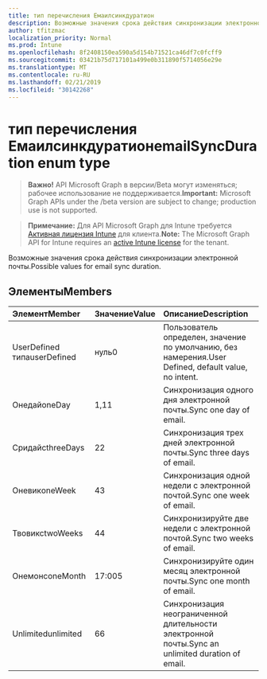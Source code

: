 ```yaml
---
title: тип перечисления Емаилсинкдуратион
description: Возможные значения срока действия синхронизации электронной почты.
author: tfitzmac
localization_priority: Normal
ms.prod: Intune
ms.openlocfilehash: 8f2408150ea590a5d154b71521ca46df7c0fcff9
ms.sourcegitcommit: 03421b75d717101a499e0b311890f5714056e29e
ms.translationtype: MT
ms.contentlocale: ru-RU
ms.lasthandoff: 02/21/2019
ms.locfileid: "30142268"
---
```

# <a name="emailsyncduration-enum-type"></a><span data-ttu-id="44d64-103">тип перечисления Емаилсинкдуратион</span><span class="sxs-lookup"><span data-stu-id="44d64-103">emailSyncDuration enum type</span></span>

> <span data-ttu-id="44d64-104">**Важно!** API Microsoft Graph в версии/Beta могут изменяться; рабочее использование не поддерживается.</span><span class="sxs-lookup"><span data-stu-id="44d64-104">**Important:** Microsoft Graph APIs under the /beta version are subject to change; production use is not supported.</span></span>

> <span data-ttu-id="44d64-105">**Примечание:** Для API Microsoft Graph для Intune требуется [Активная лицензия Intune](https://go.microsoft.com/fwlink/?linkid=839381) для клиента.</span><span class="sxs-lookup"><span data-stu-id="44d64-105">**Note:** The Microsoft Graph API for Intune requires an [active Intune license](https://go.microsoft.com/fwlink/?linkid=839381) for the tenant.</span></span>

<span data-ttu-id="44d64-106">Возможные значения срока действия синхронизации электронной почты.</span><span class="sxs-lookup"><span data-stu-id="44d64-106">Possible values for email sync duration.</span></span>

## <a name="members"></a><span data-ttu-id="44d64-107">Элементы</span><span class="sxs-lookup"><span data-stu-id="44d64-107">Members</span></span>
|<span data-ttu-id="44d64-108">Элемент</span><span class="sxs-lookup"><span data-stu-id="44d64-108">Member</span></span>|<span data-ttu-id="44d64-109">Значение</span><span class="sxs-lookup"><span data-stu-id="44d64-109">Value</span></span>|<span data-ttu-id="44d64-110">Описание</span><span class="sxs-lookup"><span data-stu-id="44d64-110">Description</span></span>|
|:---|:---|:---|
|<span data-ttu-id="44d64-111">UserDefined типа</span><span class="sxs-lookup"><span data-stu-id="44d64-111">userDefined</span></span>|<span data-ttu-id="44d64-112">нуль</span><span class="sxs-lookup"><span data-stu-id="44d64-112">0</span></span>|<span data-ttu-id="44d64-113">Пользователь определен, значение по умолчанию, без намерения.</span><span class="sxs-lookup"><span data-stu-id="44d64-113">User Defined, default value, no intent.</span></span>|
|<span data-ttu-id="44d64-114">Онедай</span><span class="sxs-lookup"><span data-stu-id="44d64-114">oneDay</span></span>|<span data-ttu-id="44d64-115">1,1</span><span class="sxs-lookup"><span data-stu-id="44d64-115">1</span></span>|<span data-ttu-id="44d64-116">Синхронизация одного дня электронной почты.</span><span class="sxs-lookup"><span data-stu-id="44d64-116">Sync one day of email.</span></span>|
|<span data-ttu-id="44d64-117">Сридайс</span><span class="sxs-lookup"><span data-stu-id="44d64-117">threeDays</span></span>|<span data-ttu-id="44d64-118">2</span><span class="sxs-lookup"><span data-stu-id="44d64-118">2</span></span>|<span data-ttu-id="44d64-119">Синхронизация трех дней электронной почты.</span><span class="sxs-lookup"><span data-stu-id="44d64-119">Sync three days of email.</span></span>|
|<span data-ttu-id="44d64-120">Оневик</span><span class="sxs-lookup"><span data-stu-id="44d64-120">oneWeek</span></span>|<span data-ttu-id="44d64-121">4</span><span class="sxs-lookup"><span data-stu-id="44d64-121">3</span></span>|<span data-ttu-id="44d64-122">Синхронизация одной недели с электронной почтой.</span><span class="sxs-lookup"><span data-stu-id="44d64-122">Sync one week of email.</span></span>|
|<span data-ttu-id="44d64-123">Твовикс</span><span class="sxs-lookup"><span data-stu-id="44d64-123">twoWeeks</span></span>|<span data-ttu-id="44d64-124">4</span><span class="sxs-lookup"><span data-stu-id="44d64-124">4</span></span>|<span data-ttu-id="44d64-125">Синхронизируйте две недели с электронной почтой.</span><span class="sxs-lookup"><span data-stu-id="44d64-125">Sync two weeks of email.</span></span>|
|<span data-ttu-id="44d64-126">Онемонс</span><span class="sxs-lookup"><span data-stu-id="44d64-126">oneMonth</span></span>|<span data-ttu-id="44d64-127">17:00</span><span class="sxs-lookup"><span data-stu-id="44d64-127">5</span></span>|<span data-ttu-id="44d64-128">Синхронизируйте один месяц электронной почты.</span><span class="sxs-lookup"><span data-stu-id="44d64-128">Sync one month of email.</span></span>|
|<span data-ttu-id="44d64-129">Unlimited</span><span class="sxs-lookup"><span data-stu-id="44d64-129">unlimited</span></span>|<span data-ttu-id="44d64-130">6</span><span class="sxs-lookup"><span data-stu-id="44d64-130">6</span></span>|<span data-ttu-id="44d64-131">Синхронизация неограниченной длительности электронной почты.</span><span class="sxs-lookup"><span data-stu-id="44d64-131">Sync an unlimited duration of email.</span></span>|




